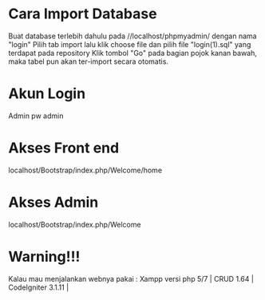 # Cara Import Database
Buat database terlebih dahulu pada //localhost/phpmyadmin/ dengan nama "login"
Pilih tab import lalu klik choose file dan pilih file "login(1).sql" yang terdapat pada repository
Klik tombol "Go" pada bagian pojok kanan bawah, maka tabel pun akan ter-import secara otomatis.

# Akun Login
Admin pw admin

# Akses Front end
localhost/Bootstrap/index.php/Welcome/home

# Akses Admin
localhost/Bootstrap/index.php/Welcome

# Warning!!!
Kalau mau menjalankan webnya pakai :
Xampp versi php 5/7 |
CRUD 1.64 |
CodeIgniter 3.1.11 |
